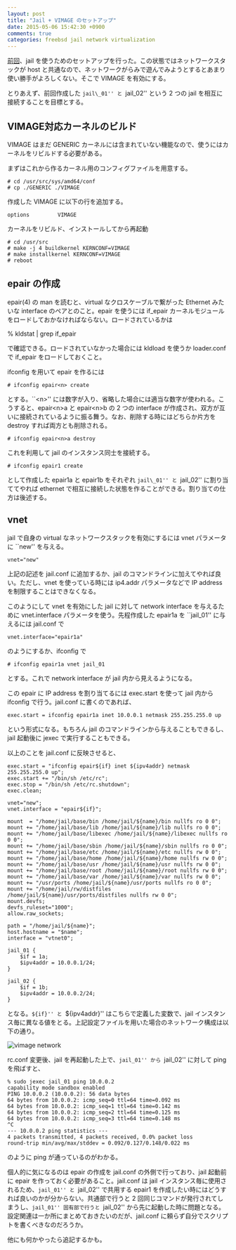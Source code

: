 ```yaml
---
layout: post
title: "Jail + VIMAGE のセットアップ"
date: 2015-05-06 15:42:30 +0900
comments: true
categories: freebsd jail network virtualization
---
```


[前回](/blog/2015/05/05/jail)、jail を使うためのセットアップを行った。この状態ではネットワークスタックが host と共通なので、ネットワークがらみで遊んでみようとするとあまり使い勝手がよろしくない。そこで VIMAGE を有効にする。

とりあえず、前回作成した ``jail\_01'' と ``jail\_02'' という 2 つの jail を相互に接続することを目標とする。

## VIMAGE対応カーネルのビルド ##

VIMAGE はまだ GENERIC カーネルには含まれていない機能なので、使うにはカーネルをリビルドする必要がある。

まずはこれから作るカーネル用のコンフィグファイルを用意する。

	# cd /usr/src/sys/amd64/conf
	# cp ./GENERIC ./VIMAGE

作成した VIMAGE に以下の行を追加する。

	options         VIMAGE

カーネルをリビルド、インストールしてから再起動

	# cd /usr/src
	# make -j 4 buildkernel KERNCONF=VIMAGE
	# make installkernel KERNCONF=VIMAGE
	# reboot

## epair の作成 ##

epair(4) の man を読むと、virtual なクロスケーブルで繋がった Ethernet みたいな interface のペアとのこと。epair を使うには if_epair カーネルモジュールをロードしておかなければならない。ロードされているかは

% kldstat | grep if_epair

で確認できる。ロードされていなかった場合には kldload を使うか loader.conf で if_epair をロードしておくこと。

ifconfig を用いて epair を作るには

	# ifconfig epair<n> create

とする。``&lt;n&gt;'' には数字が入り、省略した場合には適当な数字が使われる。こうすると、epair&lt;n&gt;a と epair&lt;n&gt;b の 2 つの interface が作成され、双方が互いに接続されているように振る舞う。なお、削除する時にはどちらか片方を destroy すれば両方とも削除される。

	# ifconfig epair<n>a destroy

これを利用して jail のインスタンス同士を接続する。

	# ifconfig epair1 create

として作成した epair1a と epair1b をそれぞれ ``jail\_01'' と ``jail\_02'' に割り当ててやれば ethernet で相互に接続した状態を作ることができる。割り当ての仕方は後述する。

## vnet ##

jail で自身の virtual なネットワークスタックを有効にするには vnet パラメータに ``new'' を与える。

	vnet="new"

上記の記述を jail.conf に追加するか、jail のコマンドラインに加えてやれば良い。ただし、vnet を使っている時には ip4.addr パラメータなどで IP address を制限することはできなくなる。

このようにして vnet を有効にした jail に対して network interface を与えるために vnet.interface パラメータを使う。先程作成した epair1a を ``jail\_01'' に与えるには jail.conf で

	vnet.interface="epair1a"

のようにするか、ifconfig で

	# ifconfig epair1a vnet jail_01

とする。これで network interface が jail 内から見えるようになる。

この epair に IP address を割り当てるには exec.start を使って jail 内から ifconfig で行う。jail.conf に書くのであれば、

	exec.start = ifconfig epair1a inet 10.0.0.1 netmask 255.255.255.0 up

という形式になる。もちろん jail のコマンドラインから与えることもできるし、jail 起動後に jexec で実行することもできる。

以上のことを jail.conf に反映させると、

	exec.start = "ifconfig epair${if} inet ${ipv4addr} netmask 255.255.255.0 up";
	exec.start += "/bin/sh /etc/rc";
	exec.stop = "/bin/sh /etc/rc.shutdown";
	exec.clean;
	
	vnet="new";
	vnet.interface = "epair${if}";
	
	mount  = "/home/jail/base/bin /home/jail/${name}/bin nullfs ro 0 0";
	mount += "/home/jail/base/lib /home/jail/${name}/lib nullfs ro 0 0";
	mount += "/home/jail/base/libexec /home/jail/${name}/libexec nullfs ro 0 0";
	mount += "/home/jail/base/sbin /home/jail/${name}/sbin nullfs ro 0 0";
	mount += "/home/jail/base/etc /home/jail/${name}/etc nullfs rw 0 0";
	mount += "/home/jail/base/home /home/jail/${name}/home nullfs rw 0 0";
	mount += "/home/jail/base/usr /home/jail/${name}/usr nullfs rw 0 0";
	mount += "/home/jail/base/root /home/jail/${name}/root nullfs rw 0 0";
	mount += "/home/jail/base/var /home/jail/${name}/var nullfs rw 0 0";
	mount += "/usr/ports /home/jail/${name}/usr/ports nullfs ro 0 0";
	mount += "/home/jail/rw/distfiles /home/jail/${name}/usr/ports/distfiles nullfs rw 0 0";
	mount.devfs;
	devfs_ruleset="1000";
	allow.raw_sockets;
	
	path = "/home/jail/${name}";
	host.hostname = "$name";
	interface = "vtnet0";
	
	jail_01 {
        $if = 1a;
        $ipv4addr = 10.0.0.1/24;
	}
	
	jail_02 {
        $if = 1b;
        $ipv4addr = 10.0.0.2/24;
	}

となる。``${if}'' と ``${ipv4addr}'' はこちらで定義した変数で、jail インスタンス毎に異なる値をとる。上記設定ファイルを用いた場合のネットワーク構成は以下の通り。

![vimage network](/images/2015-05-06-01.svg)

rc.conf 変更後、jail を再起動した上で、``jail_01'' から ``jail_02'' に対して ping を飛ばすと、

	% sudo jexec jail_01 ping 10.0.0.2
	capability mode sandbox enabled
	PING 10.0.0.2 (10.0.0.2): 56 data bytes
	64 bytes from 10.0.0.2: icmp_seq=0 ttl=64 time=0.092 ms
	64 bytes from 10.0.0.2: icmp_seq=1 ttl=64 time=0.142 ms
	64 bytes from 10.0.0.2: icmp_seq=2 ttl=64 time=0.125 ms
	64 bytes from 10.0.0.2: icmp_seq=3 ttl=64 time=0.148 ms
	^C
	--- 10.0.0.2 ping statistics ---
	4 packets transmitted, 4 packets received, 0.0% packet loss
	round-trip min/avg/max/stddev = 0.092/0.127/0.148/0.022 ms

のように ping が通っているのがわかる。

個人的に気になるのは epair の作成を jail.conf の外側で行っており、jail 起動前に epair を作っておく必要があること。jail.conf は jail インスタンス毎に使用されるため、``jail_01'' と ``jail_02'' で共用する epair1 を作成したい時にはどうすれば良いのかが分からない。共通部で行うと 2 回同じコマンドが発行されてしまうし、``jail_01'' 固有部で行うと ``jail_02'' から先に起動した時に問題となる。設定関連は一か所にまとめておきたいのだが、jail.conf に頼らず自分でスクリプトを書くべきなのだろうか。

他にも何かやったら追記するかも。

